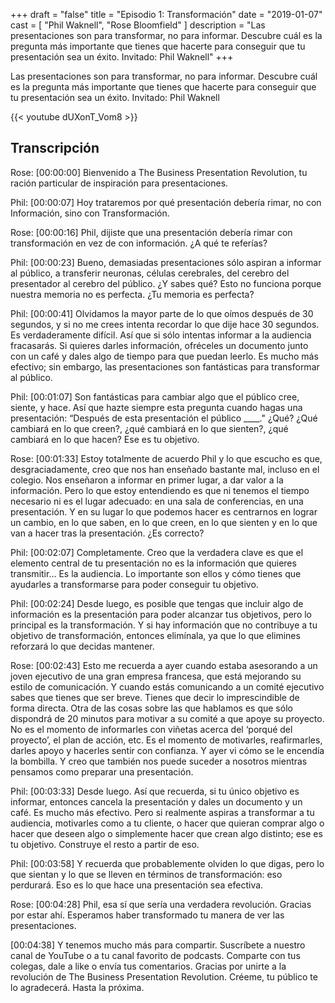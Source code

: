 +++
draft 		= "false"
title 		= "Episodio 1: Transformación"
date		= "2019-01-07"
cast		= [ "Phil Waknell", "Rose Bloomfield" ]
description	= "Las presentaciones son para transformar, no para informar. Descubre cuál es la pregunta más importante que tienes que hacerte para conseguir que tu presentación sea un éxito. Invitado: Phil Waknell"
+++

Las presentaciones son para transformar, no para informar. Descubre cuál es la pregunta más importante que tienes que hacerte para conseguir que tu presentación sea un éxito. Invitado: Phil Waknell

{{< youtube dUXonT_Vom8 >}}

## Transcripción 

Rose: [00:00:00] Bienvenido a The Business Presentation Revolution, tu ración particular de inspiración para presentaciones.  
 
 
Phil: [00:00:07] Hoy trataremos por qué presentación debería rimar, no con Información, sino con Transformación.  
 
 
Rose: [00:00:16] Phil, dijiste que una presentación debería rimar con transformación en vez de con información. ¿A qué te referías? 
 
 
Phil: [00:00:23] Bueno, demasiadas presentaciones sólo aspiran a informar al público, a transferir neuronas, células cerebrales, del cerebro del presentador al cerebro del público. ¿Y sabes qué? Esto no funciona porque nuestra memoria no es perfecta. ¿Tu memoria es perfecta? 
 
Phil: [00:00:41] Olvidamos la mayor parte de lo que oímos después de 30 segundos, y si no me crees intenta recordar lo que dije hace 30 segundos. Es verdaderamente difícil. Así que si sólo intentas informar a la audiencia fracasarás. Si quieres darles información, ofréceles un documento junto con un café y dales algo de tiempo para que puedan leerlo. Es mucho más efectivo; sin embargo, las presentaciones son fantásticas para transformar al público. 

Phil: [00:01:07] Son fantásticas para cambiar algo que el público cree, siente, y hace. Así que hazte siempre esta pregunta cuando hagas una presentación: “Después de esta presentación el público
____." ¿Qué? ¿Qué cambiará en lo que creen?, ¿qué cambiará en lo que sienten?, ¿qué cambiará en lo que hacen? Ese es tu objetivo.

Rose: [00:01:33] Estoy totalmente de acuerdo Phil y lo que escucho es que, desgraciadamente, creo que nos han enseñado bastante mal, incluso en el colegio. Nos enseñaron a informar en primer lugar, a dar valor a la información. Pero lo que estoy entendiendo es que ni tenemos el tiempo necesario ni es el lugar adecuado: en una sala de conferencias, en una presentación. Y en su lugar lo que podemos hacer es centrarnos en lograr un cambio, en lo que saben, en lo que creen, en lo que sienten y en lo que van a hacer tras la presentación. ¿Es correcto? 

Phil: [00:02:07] Completamente. Creo que la verdadera clave es que el elemento central de tu presentación no es la información que quieres transmitir… Es la audiencia. Lo importante son ellos y cómo tienes que ayudarles a transformarse para poder conseguir tu objetivo.

Phil: [00:02:24] Desde luego, es posible que tengas que incluir algo de información es la presentación para poder alcanzar tus objetivos, pero lo principal es la transformación. Y si hay información que no contribuye a tu objetivo de transformación, entonces elimínala, ya que lo que elimines reforzará lo que decidas mantener. 

Rose: [00:02:43] Esto me recuerda a ayer cuando estaba asesorando a un joven ejecutivo de una gran empresa francesa, que está mejorando su estilo de comunicación. Y cuando estás comunicando a un comité ejecutivo sabes que tienes que ser breve. Tienes que decir lo imprescindible de forma directa. Otra de las cosas sobre las que hablamos es que sólo dispondrá de 20 minutos para motivar a su comité a que apoye su proyecto. No es el momento de informarles con viñetas acerca del ‘porqué del proyecto’, el plan de acción, etc. Es el momento de motivarles, reafirmarles, darles apoyo y hacerles sentir con confianza. Y ayer vi cómo se le encendía la bombilla. Y creo que también nos puede suceder a nosotros mientras pensamos como preparar una presentación.
 

Phil: [00:03:33] Desde luego. Así que recuerda, si tu único objetivo es informar, entonces cancela la presentación y dales un documento y un café. Es mucho más efectivo. Pero si realmente aspiras a transformar a tu audiencia, motivarles como a tu cliente, o hacer que quieran comprar algo o hacer que deseen algo o simplemente hacer que crean algo distinto; ese es tu objetivo. Construye el resto a partir de eso. 

Phil: [00:03:58] Y recuerda que probablemente olviden lo que digas, pero lo que sientan y lo que se lleven en términos de transformación: eso perdurará. Eso es lo que hace una presentación sea efectiva. 

Rose: [00:04:28] Phil, esa sí que sería una verdadera revolución. Gracias por estar ahí. Esperamos haber transformado tu manera de ver las presentaciones. 

[00:04:38] Y tenemos mucho más para compartir. Suscríbete a nuestro canal de YouTube o a tu canal favorito de podcasts. Comparte con tus colegas, dale a like o envía tus comentarios. Gracias por unirte a la revolución de The Business Presentation Revolution. Créeme, tu público te lo agradecerá. Hasta la próxima. 
